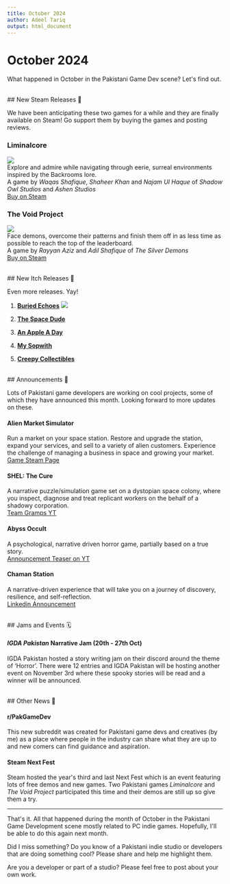 ```yaml
---
title: October 2024
author: Adeel Tariq
output: html_document
---
```


# October 2024

What happened in October in the Pakistani Game Dev scene? Let's find out.

<br>
## New Steam Releases 🥳

We have been anticipating these two games for a while and they are finally available on Steam! Go support them by buying the games and posting reviews.


### **Liminalcore**
![](https://shared.cloudflare.steamstatic.com/store_item_assets/steam/apps/3107900/header.jpg)<br>
Explore and admire while navigating through eerie, surreal environments inspired by the Backrooms lore.<br>
A game by _Waqas Shafique_, _Shaheer Khan_ and _Najam Ul Haque_ of _Shadow Owl Studios_ and _Ashen Studios_<br>
[Buy on Steam](https://store.steampowered.com/app/3107900/Liminalcore)


### **The Void Project**
![](https://shared.cloudflare.steamstatic.com/store_item_assets/steam/apps/2681270/header.jpg)<br>
Face demons, overcome their patterns and finish them off in as less time as possible to reach the top of the leaderboard.<br>
A game by _Rayyan Aziz_ and _Adil Shafique_ of _The Silver Demons_<br>
[Buy on Steam](https://store.steampowered.com/app/2681270/The_Void_Project/)


<br>
## New Itch Releases 🎉

Even more releases. Yay!

1. [**Buried Echoes**](https://adeeltariq.itch.io/buried-echoes)
   ![](https://img.itch.zone/aW1nLzE3OTU0NDk0LnBuZw==/315x250%23c/t4HTXA.png)

2. [**The Space Dude**](https://max3d.itch.io/the-space-dude)

3. [**An Apple A Day**](https://sarah-noor.itch.io/an-apple-a-day)

4. [**My Sopwith**](https://adeeltariq.itch.io/sopwith)

5. [**Creepy Collectibles**](https://jeea84.itch.io/creepy-collectibles)


<br>
## Announcements 📢 

Lots of Pakistani game developers are working on cool projects, some of which they have announced this month. Looking forward to more updates on these.
 
#### **Alien Market Simulator**
Run a market on your space station. Restore and upgrade the station, expand your services, and sell to a variety of alien customers. Experience the challenge of managing a business in space and growing your market.<br>
[Game Steam Page](https://store.steampowered.com/app/3215290/Alien_Market_Simulator/)

#### **SHEL: The Cure**
A narrative puzzle/simulation game set on a dystopian space colony, where you inspect, diagnose and treat replicant workers on the behalf of a shadowy corporation.<br>
[Team Gramps YT](https://www.youtube.com/@teamgramps)

#### **Abyss Occult**
A psychological, narrative driven horror game, partially based on a true story.<br>
[Announcement Teaser on YT](https://www.youtube.com/watch?v=QkcA0-4jOW4)

#### **Chaman Station**
A narrative-driven experience that will take you on a journey of discovery, resilience, and self-reflection.<br>
[Linkedin Announcement](https://www.linkedin.com/feed/update/urn:li:activity:7255518528496173057/)


<br>
## Jams and Events 🗓️

#### **_IGDA Pakistan_ Narrative Jam (20th - 27th Oct)**
IGDA Pakistan hosted a story writing jam on their discord around the theme of ‘Horror’. There were 12 entries and IGDA Pakistan will be hosting another event on November 3rd where these spooky stories will be read and a winner will be announced.


<br>
## Other News 📰

#### **r/PakGameDev**
This new subreddit was created for Pakistani game devs and creatives (by me) as a place where people in the industry can share what they are up to and new comers can find guidance and aspiration.
  
#### **Steam Next Fest**
Steam hosted the year's third and last Next Fest which is an event featuring lots of free demos and new games. Two Pakistani games _Liminalcore_ and _The Void Project_ participated this time and their demos are still up so give them a try.

---

That's it. All that happened during the month of October in the Pakistani Game Development scene mostly related to PC indie games. Hopefully, I'll be able to do this again next month. 

Did I miss something? Do you know of a Pakistani indie studio or developers that are doing something cool? Please share and help me highlight them.

Are you a developer or part of a studio? Please feel free to post about your own work.

  
